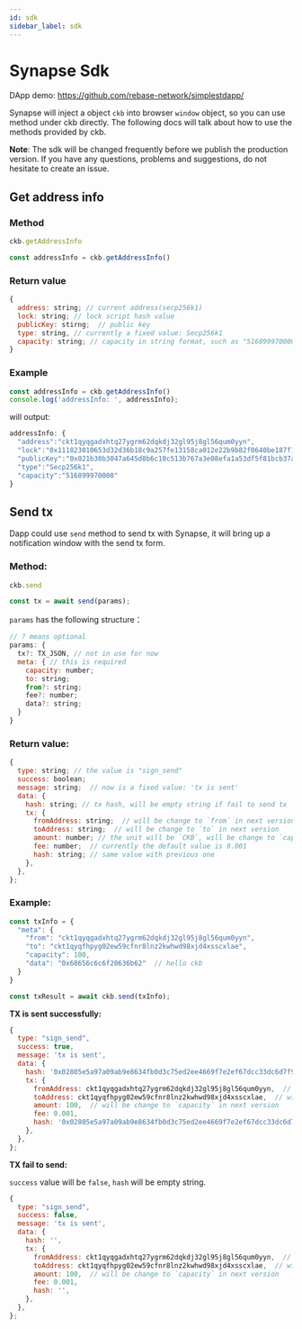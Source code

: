 ```yaml
---
id: sdk
sidebar_label: sdk
---
```


# Synapse Sdk

DApp demo: https://github.com/rebase-network/simplestdapp/

Synapse will inject a object `ckb` into browser `window` object, so you can use method under ckb directly. The following docs will talk about how to use the methods provided by ckb.

**Note**: The sdk will be changed frequently before we publish the production version. If you have any questions, problems and suggestions, do not hesitate to create an issue.

## Get address info

### Method

```js
ckb.getAddressInfo

const addressInfo = ckb.getAddressInfo()
```
### Return value

```js
{
  address: string; // current address(secp256k1)
  lock: string; // lock script hash value
  publicKey: stirng;  // public key
  type: string, // currently a fixed value: Secp256k1
  capacity: string; // capacity in string format, such as "516899970000"
}
```

### Example

```js
const addressInfo = ckb.getAddressInfo()
console.log('addressInfo: ', addressInfo);
```

will output:

```js
addressInfo: {
  "address":"ckt1qyqgadxhtq27ygrm62dqkdj32gl95j8gl56qum0yyn",
  "lock":"0x111823010653d32d36b18c9a257fe13158ca012e22b9b82f0640be187f10904b",
  "publicKey":"0x021b30b3047a645d8b6c10c513b767a3e08efa1a53df5f81bcb37af3c8c8358ae9",
  "type":"Secp256k1",
  "capacity":"516899970000"
}
```

## Send tx

Dapp could use `send` method to send tx with Synapse, it will bring up a notification window with the send tx form.

### Method:

```js
ckb.send

const tx = await send(params);
```

`params` has the following structure：

```js
// ? means optional
params: {
  tx?: TX_JSON, // not in use for now
  meta: { // this is required
    capacity: number;
    to: string;
    from?: string;
    fee?: number;
    data?: string;
  }
}
```

### Return value:

```js
{
  type: string; // the value is "sign_send"
  success: boolean;
  message: string;  // now is a fixed value: 'tx is sent'
  data: {
    hash: string; // tx hash, will be empty string if fail to send tx
    tx: {
      fromAddress: string;  // will be change to `from` in next version
      toAddress: string;  // will be change to `to` in next version
      amount: number; // the unit will be `CKB`, will be change to `capacity` in next version
      fee: number;  // currently the default value is 0.001
      hash: string; // same value with previous one
    },
  },
};
```
### Example:

```js
const txInfo = {
  "meta": {
    "from": "ckt1qyqgadxhtq27ygrm62dqkdj32gl95j8gl56qum0yyn",
    "to": "ckt1qyqfhpyg02ew59cfnr8lnz2kwhwd98xjd4xsscxlae",
    "capacity": 100,
    "data": "0x68656c6c6f20636b62"  // hello ckb
  }
}

const txResult = await ckb.send(txInfo);
```

**TX is sent successfully:**

```js
{
  type: "sign_send",
  success: true,
  message: 'tx is sent',
  data: {
    hash: '0x02805e5a97a09ab9e8634fb0d3c75ed2ee4669f7e2ef67dcc33dc6d7f931821d',
    tx: {
      fromAddress: ckt1qyqgadxhtq27ygrm62dqkdj32gl95j8gl56qum0yyn,  // will be change to `from` in next version
      toAddress: ckt1qyqfhpyg02ew59cfnr8lnz2kwhwd98xjd4xsscxlae,  // will be change to `to` in next version
      amount: 100,  // will be change to `capacity` in next version
      fee: 0.001,
      hash: '0x02805e5a97a09ab9e8634fb0d3c75ed2ee4669f7e2ef67dcc33dc6d7f931821d',
    },
  },
};
```

**TX fail to send:**

`success` value will be `false`, `hash` will be empty string.

```js
{
  type: "sign_send",
  success: false,
  message: 'tx is sent',
  data: {
    hash: '',
    tx: {
      fromAddress: ckt1qyqgadxhtq27ygrm62dqkdj32gl95j8gl56qum0yyn,  // will be change to `from` in next version
      toAddress: ckt1qyqfhpyg02ew59cfnr8lnz2kwhwd98xjd4xsscxlae,  // will be change to `to` in next version
      amount: 100,  // will be change to `capacity` in next version
      fee: 0.001,
      hash: '',
    },
  },
};
```
